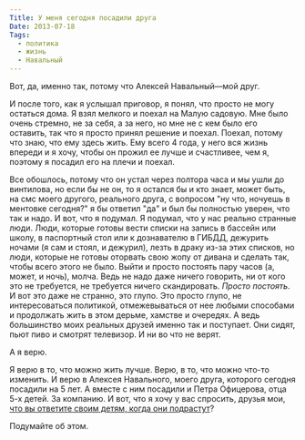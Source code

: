 ```yaml
---
Title: У меня сегодня посадили друга
Date: 2013-07-18
Tags:
  - политика
  - жизнь
  - Навальный
---
```


Вот, да, именно так, потому что Алексей Навальный—мой друг.

И после того, как я услышал приговор, я понял, что просто не могу остаться дома. Я взял мелкого и поехал на Малую садовую. Мне было очень стремно, не за себя, а за него, но мне не с кем было его оставить, так что я просто принял решение и поехал. Поехал, потому что знаю, что ему здесь жить. Ему всего 4 года, у него вся жизнь впереди и я хочу, чтобы он прожил ее лучше и счастливее, чем я, поэтому я посадил его на плечи и поехал.

Все обошлось, потому что он устал через полтора часа и мы ушли до винтилова, но если бы не он, то я остался бы и кто знает, может быть, на смс моего другого, реального друга, с вопросом "ну что, ночуешь в ментовке сегодня?" я бы ответил "да" и был бы полностью уверен, что так и надо.
И вот, что я подумал. Я подумал, что у нас реально странные люди. Люди, которые готовы вести списки на запись в бассейн или школу, в паспортный стол или к дознавателю в ГИБДД, дежурить ночами (я сам и стоял, и дежурил), лезть в драку из-за этих списков, но люди, которые не готовы оторвать свою жопу от дивана и сделать так, чтобы всего этого не было. Выйти и просто постоять пару часов (а, может, и ночь), молча. Ведь не надо даже ничего говорить, ни от кого это не требуется, не требуется ничего скандировать. <i>Просто постоять</i>. И вот это даже не странно, это глупо. Это просто глупо, не интересоваться политикой, отмежевываться от нее любыми способами и продолжать жить в этом дерьме, хамстве и очередях. А ведь большинство моих реальных друзей именно так и поступает. Они сидят, пьют пиво и смотрят телевизор. И ни во что не верят.

А я верю.

Я верю в то, что можно жить лучше. Верю, в то, что можно что-то изменить. И верю в Алексея Навального, моего друга, которого сегодня посадили на 5 лет. А вместе с ним посадили и Петра Офицерова, отца 5-х детей. За компанию. И вот, что я хочу у вас спросить, друзья мои, [что вы ответите своим детям, когда они подрастут](http://youtu.be/m9YCqjWp_qg?t=2m17s)?

Подумайте об этом.